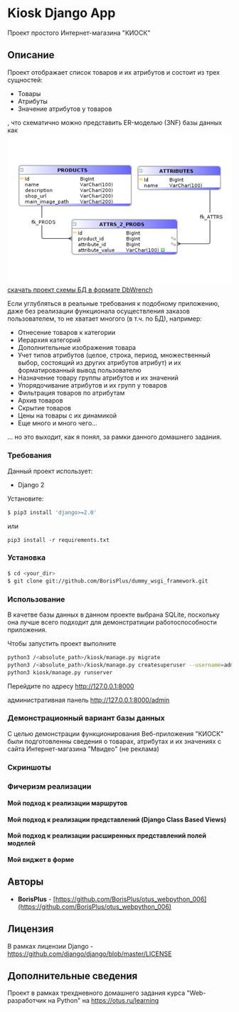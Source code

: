 # Kiosk Django App

Проект простого Интернет-магазина "КИОСК"

## Описание

Проект отображает список товаров и их атрибутов и состоит из трех сущностей:
* Товары
* Атрибуты
* Значение атрибутов у товаров

, что схематично можно представить ER-моделью (3NF) базы данных как
![KIOSK_ER_model](https://raw.githubusercontent.com/BorisPlus/otus_webpython_004/master/README.files/images/simple_ER_model.png "Title")
[скачать проект схемы БД в формате DbWrench](https://raw.githubusercontent.com/BorisPlus/otus_webpython_004/master/README.files/docs/db_wrench_project.xml "Title")

Если углубляться в реальные требования к подобному приложению, даже без реализации функционала осуществления заказов пользователем, то не хватает многого (в т.ч. по БД), например:
* Отнесение товаров к категории
* Иерархия категорий
* Дополнительные изображения товара
* Учет типов атрибутов (целое, строка, период, множественный выбор, состоящий из других атрибутов атрибут) и их форматированный вывод пользователю
* Назначение товару группы атрибутов и их значений
* Упорядочивание атрибутов и их групп у товаров
* Фильтрация товаров по атрибутам
* Архив товаров
* Скрытие товаров
* Цены на товары с их динамикой
* Еще много и много чего...

... но это выходит, как я понял, за рамки данного домашнего задания.

### Требования

Данный проект использует:
* Django 2

Установите:

```python
$ pip3 install 'django>=2.0'
```

или

```
pip3 install -r requirements.txt
```

### Установка

```bash
$ cd <your_dir>
$ git clone git://github.com/BorisPlus/dummy_wsgi_framework.git
```

### Использование

В качетве базы данных в данном проекте выбрана SQLite, поскольку она лучше всего подходит для демонстратиции работоспособности приложения. 

Чтобы запустить проект выполните
```bash
python3 /<absolute_path>/kiosk/manage.py migrate
python3 /<absolute_path>/kiosk/manage.py createsuperuser --username=admin --email=admin@example.com
python3 kiosk/manage.py runserver
```
Перейдите по адресу http://127.0.0.1:8000

административная панель  http://127.0.0.1:8000/admin

### Демонстрационный вариант базы данных

С целью демонстрации функционирования Веб-приложения "КИОСК" были подготовленны сведения о товарах, атрибутах и их значениях с сайта Интернет-магазина "Мвидео" (не реклама)

### Cкриншоты


### Фичеризм реализации

#### Мой подход к реализации маршрутов

#### Мой подход к реализации представлений (Django Class Based Views)

#### Мой подход к реализации расширенных представлений полей моделей

#### Мой виджет в форме

## Авторы

* **BorisPlus** - [https://github.com/BorisPlus/otus_webpython_006](https://github.com/BorisPlus/otus_webpython_006)

## Лицензия

В рамках лицензии Django - https://github.com/django/django/blob/master/LICENSE

## Дополнительные сведения

Проект в рамках трехдневного домашнего задания курса "Web-разработчик на Python" на https://otus.ru/learning
